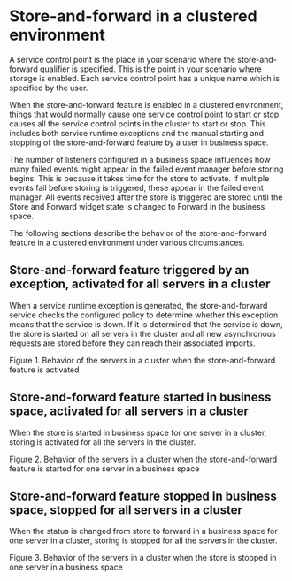 <!-- image -->

# Store-and-forward in a clustered environment

A service control point is the place in your scenario where the store-and-forward qualifier is
specified. This is the point in your scenario where storage is enabled. Each service control point
has a unique name which is specified by the user.

When the store-and-forward feature is enabled in a clustered environment, things that would
normally cause one service control point to start or stop causes all the service control points in
the cluster to start or stop. This includes both service runtime exceptions and the manual starting
and stopping of the store-and-forward feature by a user in business space.

The number of listeners configured in a business space influences how many failed events might
appear in the failed event manager before storing begins. This is because it takes time for the
store to activate. If multiple events fail before storing is triggered, these appear in the failed
event manager. All events received after the store is triggered are stored until the Store and
Forward widget state is changed to Forward in the business space.

The following sections describe the behavior of the store-and-forward feature in a clustered
environment under various circumstances.

## Store-and-forward feature triggered by an exception, activated for all servers in a cluster

When a service runtime exception is generated, the store-and-forward service checks the
configured policy to determine whether this exception means that the service is down. If it is
determined that the service is down, the store is started on all servers in the cluster and all new
asynchronous requests are stored before they can reach their associated imports.

Figure 1. Behavior of the servers in a cluster when the store-and-forward feature is activated

<!-- image -->

## Store-and-forward feature started in business space, activated for all servers in a cluster

When the store is started in business space for one server in a cluster, storing is activated for
all the servers in the cluster.

Figure 2. Behavior of the servers in a cluster when the store-and-forward feature is started for one
server in a business space

<!-- image -->

## Store-and-forward feature stopped in business space, stopped for all servers in a cluster

When the status is changed from store to forward in a business space for one server in a cluster,
storing is stopped for all the servers in the cluster.

Figure 3. Behavior of the servers in a cluster when the store is stopped in one server in a business
space

<!-- image -->